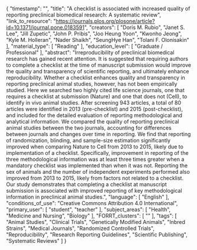 {
    "timestamp": "",
    "title": "A checklist is associated with increased quality of reporting preclinical biomedical research: A systematic review",
    "link_to_resource": "https://journals.plos.org/plosone/article?id=10.1371/journal.pone.0183591",
    "creators": [
        "Doris M. Rubio",
        "Janet S. Lee",
        "Jill Zupetic",
        "John P. Pribis",
        "Joo Heung Yoon",
        "Kwonho Jeong",
        "Kyle M. Holleran",
        "Nader Shaikh",
        "SeungHye Han",
        "Tolani F. Olonisakin"
    ],
    "material_type": [
        "Reading"
    ],
    "education_level": [
        "Graduate / Professional"
    ],
    "abstract": "Irreproducibility of preclinical biomedical research has gained recent attention. It is suggested that requiring authors to complete a checklist at the time of manuscript submission would improve the quality and transparency of scientific reporting, and ultimately enhance reproducibility. Whether a checklist enhances quality and transparency in reporting preclinical animal studies, however, has not been empirically studied. Here we searched two highly cited life science journals, one that requires a checklist at submission (Nature) and one that does not (Cell), to identify in vivo animal studies. After screening 943 articles, a total of 80 articles were identified in 2013 (pre-checklist) and 2015 (post-checklist), and included for the detailed evaluation of reporting methodological and analytical information. We compared the quality of reporting preclinical animal studies between the two journals, accounting for differences between journals and changes over time in reporting. We find that reporting of randomization, blinding, and sample-size estimation significantly improved when comparing Nature to Cell from 2013 to 2015, likely due to implementation of a checklist. Specifically, improvement in reporting of the three methodological information was at least three times greater when a mandatory checklist was implemented than when it was not. Reporting the sex of animals and the number of independent experiments performed also improved from 2013 to 2015, likely from factors not related to a checklist. Our study demonstrates that completing a checklist at manuscript submission is associated with improved reporting of key methodological information in preclinical animal studies.",
    "language": [
        "English"
    ],
    "conditions_of_use": "Creative Commons Attribution 4.0 International",
    "primary_user": [
        "student",
        "teacher"
    ],
    "subject_areas": [
        "Health",
        "Medicine and Nursing",
        "Biology"
    ],
    "FORRT_clusters": [
        ""
    ],
    "tags": [
        "Animal Studies",
        "Clinical Trials",
        "Genetically Modified Animals",
        "Inbred Strains",
        "Medical Journals",
        "Randomized Controlled Trials",
        "Reproducibility",
        "Research Reporting Guidelines",
        "Scientific Publishing",
        "Systematic Reviews"
    ]
}